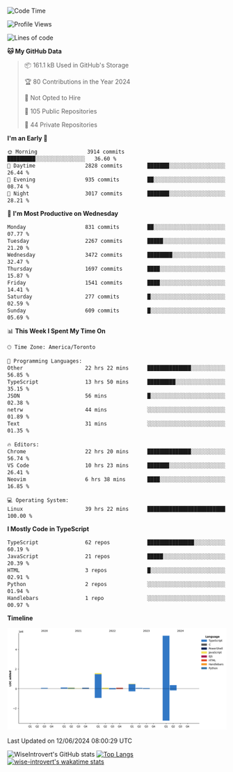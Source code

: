 <!--START_SECTION:waka-->
![Code Time](http://img.shields.io/badge/Code%20Time-1%2C707%20hrs%2043%20mins-blue)

![Profile Views](http://img.shields.io/badge/Profile%20Views-4-blue)

![Lines of code](https://img.shields.io/badge/From%20Hello%20World%20I%27ve%20Written-8.5%20million%20lines%20of%20code-blue)

**🐱 My GitHub Data** 

> 📦 161.1 kB Used in GitHub's Storage 
 > 
> 🏆 80 Contributions in the Year 2024
 > 
> 🚫 Not Opted to Hire
 > 
> 📜 105 Public Repositories 
 > 
> 🔑 44 Private Repositories 
 > 
**I'm an Early 🐤** 

```text
🌞 Morning                3914 commits        █████████░░░░░░░░░░░░░░░░   36.60 % 
🌆 Daytime                2828 commits        ███████░░░░░░░░░░░░░░░░░░   26.44 % 
🌃 Evening                935 commits         ██░░░░░░░░░░░░░░░░░░░░░░░   08.74 % 
🌙 Night                  3017 commits        ███████░░░░░░░░░░░░░░░░░░   28.21 % 
```
📅 **I'm Most Productive on Wednesday** 

```text
Monday                   831 commits         ██░░░░░░░░░░░░░░░░░░░░░░░   07.77 % 
Tuesday                  2267 commits        █████░░░░░░░░░░░░░░░░░░░░   21.20 % 
Wednesday                3472 commits        ████████░░░░░░░░░░░░░░░░░   32.47 % 
Thursday                 1697 commits        ████░░░░░░░░░░░░░░░░░░░░░   15.87 % 
Friday                   1541 commits        ████░░░░░░░░░░░░░░░░░░░░░   14.41 % 
Saturday                 277 commits         █░░░░░░░░░░░░░░░░░░░░░░░░   02.59 % 
Sunday                   609 commits         █░░░░░░░░░░░░░░░░░░░░░░░░   05.69 % 
```


📊 **This Week I Spent My Time On** 

```text
🕑︎ Time Zone: America/Toronto

💬 Programming Languages: 
Other                    22 hrs 22 mins      ██████████████░░░░░░░░░░░   56.85 % 
TypeScript               13 hrs 50 mins      █████████░░░░░░░░░░░░░░░░   35.15 % 
JSON                     56 mins             █░░░░░░░░░░░░░░░░░░░░░░░░   02.38 % 
netrw                    44 mins             ░░░░░░░░░░░░░░░░░░░░░░░░░   01.89 % 
Text                     31 mins             ░░░░░░░░░░░░░░░░░░░░░░░░░   01.35 % 

🔥 Editors: 
Chrome                   22 hrs 20 mins      ██████████████░░░░░░░░░░░   56.74 % 
VS Code                  10 hrs 23 mins      ███████░░░░░░░░░░░░░░░░░░   26.41 % 
Neovim                   6 hrs 38 mins       ████░░░░░░░░░░░░░░░░░░░░░   16.85 % 

💻 Operating System: 
Linux                    39 hrs 22 mins      █████████████████████████   100.00 % 
```

**I Mostly Code in TypeScript** 

```text
TypeScript               62 repos            ███████████████░░░░░░░░░░   60.19 % 
JavaScript               21 repos            █████░░░░░░░░░░░░░░░░░░░░   20.39 % 
HTML                     3 repos             █░░░░░░░░░░░░░░░░░░░░░░░░   02.91 % 
Python                   2 repos             ░░░░░░░░░░░░░░░░░░░░░░░░░   01.94 % 
Handlebars               1 repo              ░░░░░░░░░░░░░░░░░░░░░░░░░   00.97 % 
```



**Timeline**

![Lines of Code chart](https://raw.githubusercontent.com/wise-introvert/wise-introvert/master/assets/bar_graph.png)


 Last Updated on 12/06/2024 08:00:29 UTC
<!--END_SECTION:waka-->

![WiseIntrovert's GitHub stats](https://github-readme-stats.vercel.app/api?username=wise-introvert&count_private=true&show_icons=true)
[![Top Langs](https://github-readme-stats.vercel.app/api/top-langs/?username=wise-introvert&langs_count=10)](https://github.com/anuraghazra/github-readme-stats)
[![wise-introvert's wakatime stats](https://github-readme-stats.vercel.app/api/wakatime?username=wiseintrovert)](https://github.com/anuraghazra/github-readme-stats)
